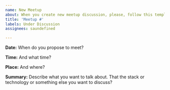 ```yaml
---
name: New Meetup
about: When you create new meetup discussion, please, follow this template
title: 'Meetup #'
labels: Under Discussion
assignees: saundefined

---
```


**Date:** When do you propose to meet?

**Time:** And what time?

**Place:** And where?

**Summary:**
Describe what you want to talk about.
That the stack or technology or something else you want to discuss?
